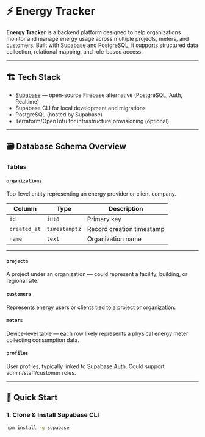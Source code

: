 # ⚡ Energy Tracker

**Energy Tracker** is a backend platform designed to help organizations monitor and manage energy usage across multiple projects, meters, and customers. Built with Supabase and PostgreSQL, it supports structured data collection, relational mapping, and role-based access.

---

## 🏗️ Tech Stack

- [Supabase](https://supabase.com/) — open-source Firebase alternative (PostgreSQL, Auth, Realtime)
- Supabase CLI for local development and migrations
- PostgreSQL (hosted by Supabase)
- Terraform/OpenTofu for infrastructure provisioning (optional)

---

## 🗃️ Database Schema Overview

### Tables

#### `organizations`
Top-level entity representing an energy provider or client company.

| Column     | Type         | Description                        |
|------------|--------------|------------------------------------|
| `id`       | `int8`       | Primary key                        |
| `created_at` | `timestamptz` | Record creation timestamp         |
| `name`     | `text`       | Organization name                  |

---

#### `projects`
A project under an organization — could represent a facility, building, or regional site.

#### `customers`
Represents energy users or clients tied to a project or organization.

#### `meters`
Device-level table — each row likely represents a physical energy meter collecting consumption data.

#### `profiles`
User profiles, typically linked to Supabase Auth. Could support admin/staff/customer roles.

---

## 🚀 Quick Start

### 1. Clone & Install Supabase CLI

```bash
npm install -g supabase
